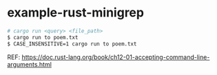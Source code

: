 # example-rust-minigrep

```zsh
# cargo run <query> <file_path>
$ cargo run to poem.txt
$ CASE_INSENSITIVE=1 cargo run to poem.txt
```

REF: https://doc.rust-lang.org/book/ch12-01-accepting-command-line-arguments.html
